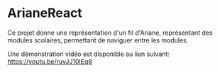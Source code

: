 # ArianeReact

Ce projet donne une représentation d'un fil d'Ariane, représentant des modules scolaires, permettant de naviguer entre les modules.

Une démonstration vidéo est disponible au lien suivant:
https://youtu.be/ruyJJ10IEq8
